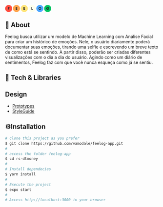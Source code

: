 <img align="center" src="src/assets/feelog.svg" width="30%" alt="dt money">

## 📙 About
Feelog busca utilizar um modelo de Machine Learning com Análise Facial para criar um histórico de emoções. Nele, o usuário diariamente poderá documentar suas emoções, tirando uma selfie e escrevendo um breve texto de como está se sentindo. A partir disso, poderão ser criadas diferentes visualizações com o dia a dia do usuário. Agindo como um diário de sentimentos, Feelog faz com que você nunca esqueça como já se sentiu.

## 🧰 Tech & Libraries

## Design
* [Prototypes](https://www.figma.com/file/s9nvqlMnmGSzcl9xUKV3nj/FeeLog?node-id=102%3A219)
* [StyleGuide]()


## ⚙️Installation
```bash
# clone this project as you prefer
$ git clone https://github.com/vamodale/feelog-app.git
#
# access the folder feelog-app
$ cd rs-dtmoney
#
# Install dependecies
$ yarn install
#
# Execute the project
$ expo start
#
# Access http://localhost:3000 in your browser
```
